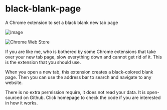 # black-blank-page
A Chrome extension to set a black blank new tab page

![image](https://user-images.githubusercontent.com/3038111/218349793-b952a0a3-44e4-41aa-89fe-a65551812d7e.png)


![Chrome Web Store](https://img.shields.io/chrome-web-store/v/ieefjpaiilcadbajhiooblilnaebmigh.svg?style=for-the-badge&logo=google-chrome&logoColor=white)


If you are like me, who is bothered by some Chrome extensions that take over your new tab page, slow everything down and cannot get rid of it.
This is the extension that you should use.

When you open a new tab, this extension creates a black-colored blank page. Then you can use the address bar to search and navigate to any website.

There is no extra permission require, it does not read your data.
It is open-sourced on Github. Click homepage to check the code if you are interested in how it works.

